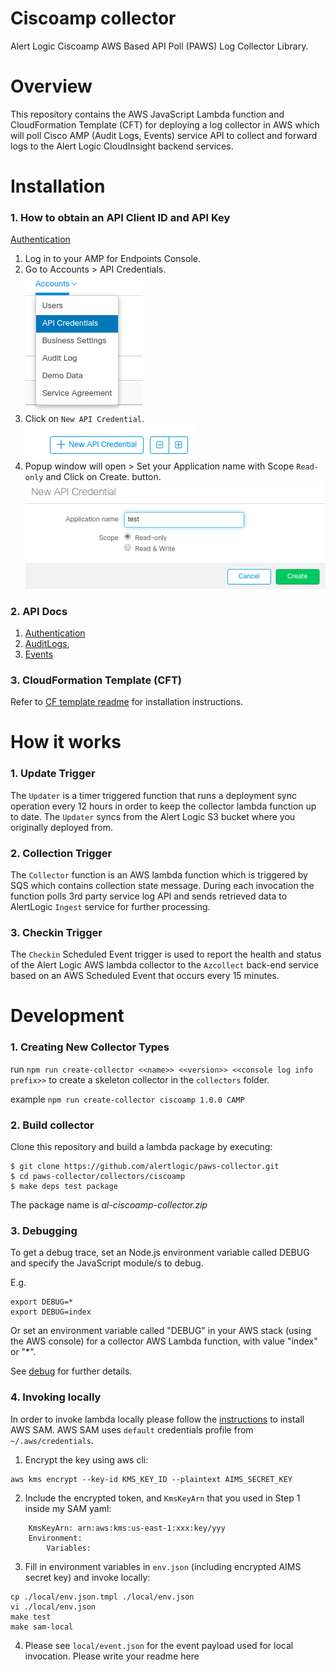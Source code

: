 # Ciscoamp collector
Alert Logic Ciscoamp AWS Based API Poll (PAWS) Log Collector Library.

# Overview
This repository contains the AWS JavaScript Lambda function and CloudFormation 
Template (CFT) for deploying a log collector in AWS which will poll Cisco AMP (Audit Logs, Events) service API to collect and 
forward logs to the Alert Logic CloudInsight backend services.

# Installation

### 1. How to obtain an API Client ID and API Key

[Authentication](https://api-docs.amp.cisco.com/api_resources?api_host=api.amp.cisco.com&api_version=v1)

1. Log in to your AMP for Endpoints Console.
2. Go to Accounts > API Credentials.<br />
![ScreenShot](./docs/Ciscoamp_img1.png)
3. Click on `New API Credential`.<br />
![ScreenShot](./docs/Ciscoamp_img2.png)
4. Popup window will open > Set your Application name with Scope `Read-only` and Click on Create. button.<br />
![ScreenShot](./docs/Ciscoamp_img3.png)

### 2. API Docs

1. [Authentication](https://api-docs.amp.cisco.com/api_resources?api_host=api.amp.cisco.com&api_version=v1) 
2. [AuditLogs](https://api-docs.amp.cisco.com/api_actions/details?api_action=GET+%2Fv1%2Faudit_logs&api_host=api.amp.cisco.com&api_resource=AuditLog&api_version=v1),
3. [Events](https://api-docs.amp.cisco.com/api_actions/details?api_action=GET+%2Fv1%2Fevents&api_host=api.amp.cisco.com&api_resource=Event&api_version=v1)  

### 3. CloudFormation Template (CFT)

Refer to [CF template readme](./cfn/README-CISCOAMP.md) for installation instructions.

# How it works

### 1. Update Trigger

The `Updater` is a timer triggered function that runs a deployment sync operation 
every 12 hours in order to keep the collector lambda function up to date.
The `Updater` syncs from the Alert Logic S3 bucket where you originally deployed from.

### 2. Collection Trigger

The `Collector` function is an AWS lambda function which is triggered by SQS which contains collection state message.
During each invocation the function polls 3rd party service log API and sends retrieved data to 
AlertLogic `Ingest` service for further processing.

### 3. Checkin Trigger

The `Checkin` Scheduled Event trigger is used to report the health and status of 
the Alert Logic AWS lambda collector to the `Azcollect` back-end service based on 
an AWS Scheduled Event that occurs every 15 minutes.


# Development

### 1. Creating New Collector Types
run `npm run create-collector <<name>> <<version>> <<console log info prefix>>` to create a skeleton collector in the `collectors` folder.

example `npm run create-collector ciscoamp 1.0.0 CAMP`

### 2. Build collector
Clone this repository and build a lambda package by executing:
```
$ git clone https://github.com/alertlogic/paws-collector.git
$ cd paws-collector/collectors/ciscoamp
$ make deps test package
```

The package name is *al-ciscoamp-collector.zip*

### 3. Debugging

To get a debug trace, set an Node.js environment variable called DEBUG and
specify the JavaScript module/s to debug.

E.g.

```
export DEBUG=*
export DEBUG=index
```

Or set an environment variable called "DEBUG" in your AWS stack (using the AWS 
console) for a collector AWS Lambda function, with value "index" or "\*".

See [debug](https://www.npmjs.com/package/debug) for further details.

### 4. Invoking locally

In order to invoke lambda locally please follow the [instructions](https://docs.aws.amazon.com/lambda/latest/dg/sam-cli-requirements.html) to install AWS SAM.
AWS SAM uses `default` credentials profile from `~/.aws/credentials`.

  1. Encrypt the key using aws cli:
```
aws kms encrypt --key-id KMS_KEY_ID --plaintext AIMS_SECRET_KEY
```
  2. Include the encrypted token, and `KmsKeyArn` that you used in Step 1 inside my SAM yaml:
```
    KmsKeyArn: arn:aws:kms:us-east-1:xxx:key/yyy
    Environment:
        Variables:
```
  3. Fill in environment variables in `env.json` (including encrypted AIMS secret key) and invoke locally:

```
cp ./local/env.json.tmpl ./local/env.json
vi ./local/env.json
make test
make sam-local
```
  4. Please see `local/event.json` for the event payload used for local invocation.
Please write your readme here

